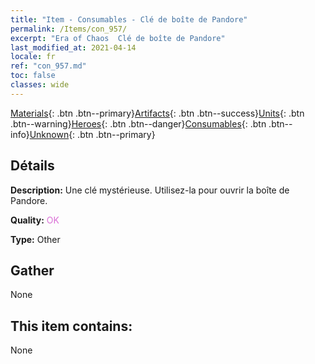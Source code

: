 ```yaml
---
title: "Item - Consumables - Clé de boîte de Pandore"
permalink: /Items/con_957/
excerpt: "Era of Chaos  Clé de boîte de Pandore"
last_modified_at: 2021-04-14
locale: fr
ref: "con_957.md"
toc: false
classes: wide
---
```

 [Materials](/fr/Items/){: .btn .btn--primary}[Artifacts](/fr/Items/Artifacts/){: .btn .btn--success}[Units](/fr/Items/Units/){: .btn .btn--warning}[Heroes](/fr/Items/Heroes/){: .btn .btn--danger}[Consumables](/fr/Items/Consumables/){: .btn .btn--info}[Unknown](/fr/Items/Unknown/){: .btn .btn--primary}

## Détails
 **Description:** Une clé mystérieuse. Utilisez-la pour ouvrir la boîte de Pandore.

 **Quality:** <span style="color: #DA70D6">OK</span>

 **Type:** Other

## Gather

  None

## This item contains:

  None


